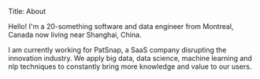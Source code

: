 Title: About

Hello! I'm a 20-something software and data engineer from Montreal, Canada now living near Shanghai, China.

I am currently working for PatSnap, a SaaS company disrupting the innovation industry. We apply big data, data science, machine learning and nlp techniques to constantly bring more knowledge and value to our users.

